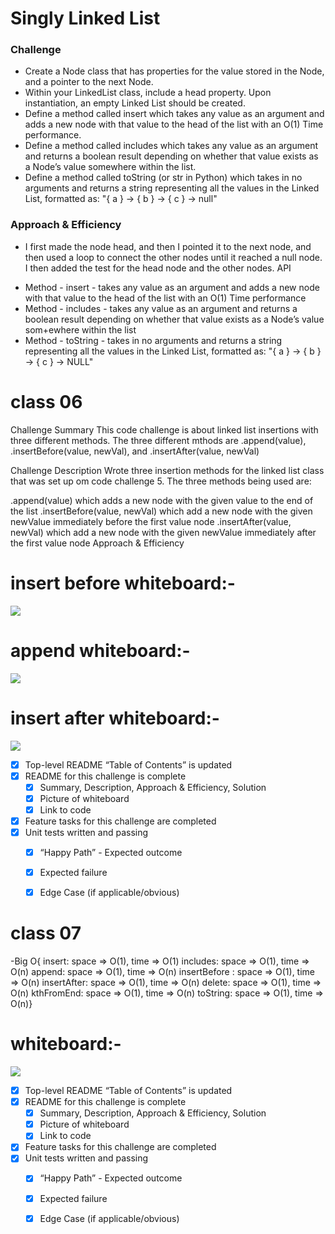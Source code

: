 # Singly Linked List

### Challenge
* Create a Node class that has properties for the value stored in the Node, and a pointer to the next Node.
* Within your LinkedList class, include a head property. Upon instantiation, an empty Linked List should be created.
* Define a method called insert which takes any value as an argument and adds a new node with that value to the head of the list with an O(1) Time performance.
* Define a method called includes which takes any value as an argument and returns a boolean result depending on whether that value exists as a Node’s value somewhere within the list.
* Define a method called toString (or str in Python) which takes in no arguments and returns a string representing all the values in the Linked List, formatted as: "{ a } -> { b } -> { c } -> null"

### Approach & Efficiency
- I first made the node head, and then I pointed it to the next node, and then used a loop to connect the other nodes until it reached a null node. I then added the test for the head node and the other nodes.
API
+ Method - insert - takes any value as an argument and adds a new node with that value to the head of the list with an O(1) Time performance
+ Method - includes - takes any value as an argument and returns a boolean result depending on whether that value exists as a Node’s value som+ewhere within the list
+ Method - toString - takes in no arguments and returns a string representing all the values in the Linked List, formatted as: "{ a } -> { b } -> { c } -> NULL"


# class 06
Challenge Summary
This code challenge is about linked list insertions with three different methods. The three different mthods are .append(value), .insertBefore(value, newVal), and .insertAfter(value, newVal)

Challenge Description
Wrote three insertion methods for the linked list class that was set up om code challenge 5. The three methods being used are:

.append(value) which adds a new node with the given value to the end of the list
.insertBefore(value, newVal) which add a new node with the given newValue immediately before the first value node
.insertAfter(value, newVal) which add a new node with the given newValue immediately after the first value node
Approach & Efficiency

# insert before whiteboard:-
![](https://i.ibb.co/DGsnhTM/Whiteboard-6.png)

# append whiteboard:-
![](https://i.ibb.co/frhpxTZ/Whiteboard-4.png)

# insert after whiteboard:-
![](https://i.ibb.co/xC0x5LC/Whiteboard-5.png)


- [X] Top-level README “Table of Contents” is updated
- [X] README for this challenge is complete
  - [X] Summary, Description, Approach & Efficiency, Solution
  - [X] Picture of whiteboard
  - [X] Link to code
- [X] Feature tasks for this challenge are completed
- [X] Unit tests written and passing
  - [X] “Happy Path” - Expected outcome
  - [X] Expected failure
  - [X] Edge Case (if applicable/obvious)



# class 07
-Big O{ insert: space => O(1), time => O(1) includes: space => O(1), time => O(n) append: space => O(1), time => O(n) insertBefore : space => O(1), time => O(n) insertAfter: space => O(1), time => O(n) delete: space => O(1), time => O(n) kthFromEnd: space => O(1), time => O(n) toString: space => O(1), time => O(n)}



#  whiteboard:-
![](https://i.ibb.co/Qdm4MBr/Whiteboard-2.png)

- [X] Top-level README “Table of Contents” is updated
- [X] README for this challenge is complete
  - [X] Summary, Description, Approach & Efficiency, Solution
  - [X] Picture of whiteboard
  - [X] Link to code
- [X] Feature tasks for this challenge are completed
- [X] Unit tests written and passing
  - [X] “Happy Path” - Expected outcome
  - [X] Expected failure
  - [X] Edge Case (if applicable/obvious)


